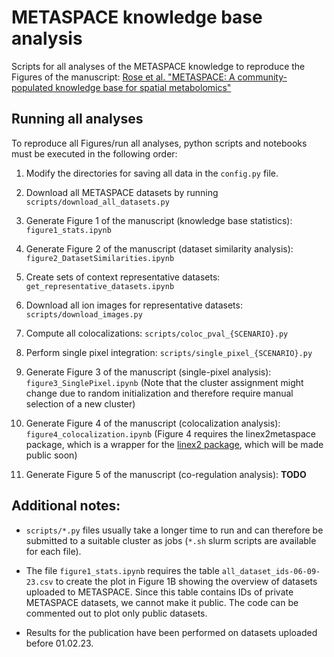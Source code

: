# METASPACE knowledge base analysis

Scripts for all analyses of the METASPACE knowledge to reproduce the Figures of the manuscript:
[Rose et al. "METASPACE: A community-populated knowledge base for spatial metabolomics"](https://doi.org/10.1101/539478)

## Running all analyses

To reproduce all Figures/run all analyses, python scripts and notebooks must be executed in the following order: 

1. Modify the directories for saving all data in the `config.py` file.

2. Download all METASPACE datasets by running `scripts/download_all_datasets.py`

3. Generate Figure 1 of the manuscript (knowledge base statistics): `figure1_stats.ipynb`

4. Generate Figure 2 of the manuscript (dataset similarity analysis): `figure2_DatasetSimilarities.ipynb`

5. Create sets of context representative datasets: `get_representative_datasets.ipynb`

6. Download all ion images for representative datasets: `scripts/download_images.py`

7. Compute all colocalizations: `scripts/coloc_pval_{SCENARIO}.py`

8. Perform single pixel integration: `scripts/single_pixel_{SCENARIO}.py`

9. Generate Figure 3 of the manuscript (single-pixel analysis): `figure3_SinglePixel.ipynb` 
(Note that the cluster assignment might change due to random initialization and therefore require manual selection of a new cluster)

10. Generate Figure 4 of the manuscript (colocalization analysis): `figure4_colocalization.ipynb`
(Figure 4 requires the linex2metaspace package, which is a wrapper for the [linex2 package](https://pypi.org/project/linex2/), which will be made public soon)

11. Generate Figure 5 of the manuscript (co-regulation analysis): **TODO**


## Additional notes:
* `scripts/*.py` files usually take a longer time to run and can therefore be submitted to a suitable cluster as jobs (`*.sh` slurm scripts are available for each file).

* The file `figure1_stats.ipynb` requires the table `all_dataset_ids-06-09-23.csv` to create the plot in Figure 1B showing the overview of datasets uploaded to METASPACE.
Since this table contains IDs of private METASPACE datasets, we cannot make it public.
The code can be commented out to plot only public datasets.

* Results for the publication have been performed on datasets uploaded before 01.02.23. 
